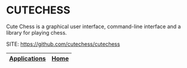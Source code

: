 # CUTECHESS

 Cute Chess is a graphical user interface, command-line interface and a library for playing chess.

 SITE: https://github.com/cutechess/cutechess

 | [Applications](https://portable-linux-apps.github.io/apps.html) | [Home](https://portable-linux-apps.github.io)
 | --- | --- |
